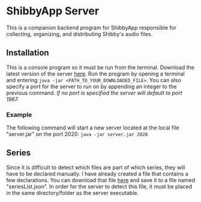 # ShibbyApp Server
This is a companion backend program for ShibbyApp responsible for collecting, organizing, and distributing Shibby's audio files.

## Installation
This is a console program so it must be run from the terminal. Download the latest version of the server [here](https://github.com/kraowx/shibbyapp-server/releases/latest). Run the program by opening a terminal and entering ```java -jar <PATH_TO_YOUR_DOWNLOADED_FILE>```. You can also specify a port for the server to run on by appending an integer to the previous command. *If no port is specified the server will default to port 1967.*

### Example
The following command will start a new server located at the local file "server.jar" on the port 2020: ```java -jar server.jar 2020```

## Series
Since it is difficult to detect which files are part of which series, they will have to be declared manually. I have already created a file that contains a few declarations. You can download that file [here](https://raw.githubusercontent.com/kraowx/shibbyapp-server/master/seriesList.json) and save it to a file named "seriesList.json". In order for the server to detect this file, it must be placed in the same directory/folder as the server executable.
